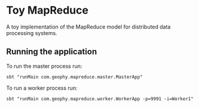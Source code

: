 # Toy MapReduce

A toy implementation of the MapReduce model for distributed data processing systems.

## Running the application

To run the master process run:
```
sbt "runMain com.geophy.mapreduce.master.MasterApp"
```

To run a worker process run:
```
sbt "runMain com.geophy.mapreduce.worker.WorkerApp -p=9991 -i=Worker1"
```

